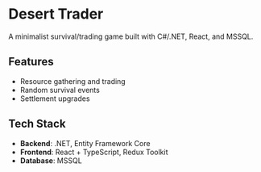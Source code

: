# Desert Trader
A minimalist survival/trading game built with C#/.NET, React, and MSSQL.

## Features
- Resource gathering and trading
- Random survival events
- Settlement upgrades

## Tech Stack
- **Backend**: .NET, Entity Framework Core
- **Frontend**: React + TypeScript, Redux Toolkit
- **Database**: MSSQL